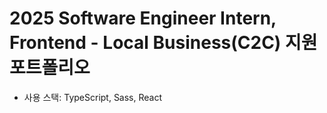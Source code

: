 # 2025 Software Engineer Intern, Frontend - Local Business(C2C) 지원 포트폴리오

- 사용 스택: TypeScript, Sass, React